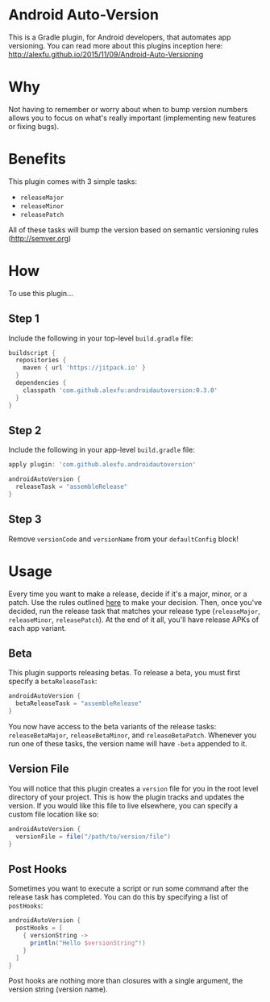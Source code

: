 # Android Auto-Version
This is a Gradle plugin, for Android developers, that automates app versioning. You can read more
about this plugins inception here: http://alexfu.github.io/2015/11/09/Android-Auto-Versioning

# Why
Not having to remember or worry about when to bump version numbers allows you to focus on what's
really important (implementing new features or fixing bugs).

# Benefits
This plugin comes with 3 simple tasks:

- `releaseMajor`
- `releaseMinor`
- `releasePatch`

All of these tasks will bump the version based on semantic versioning rules (http://semver.org)

# How
To use this plugin...

## Step 1
Include the following in your top-level `build.gradle` file:

```groovy
buildscript {
  repositories {
    maven { url 'https://jitpack.io' }
  }
  dependencies {
    classpath 'com.github.alexfu:androidautoversion:0.3.0'
  }
}
```

## Step 2
Include the following in your app-level `build.gradle` file:

```groovy
apply plugin: 'com.github.alexfu.androidautoversion'

androidAutoVersion {
  releaseTask = "assembleRelease"
}
```

## Step 3
Remove `versionCode` and `versionName` from your `defaultConfig` block!

# Usage
Every time you want to make a release, decide if it's a major, minor, or a patch. Use the rules
outlined [here](http://semver.org/) to make your decision. Then, once you've decided, run the
release task that matches your release type (`releaseMajor`, `releaseMinor`, `releasePatch`).
At the end of it all, you'll have release APKs of each app variant.

## Beta
This plugin supports releasing betas. To release a beta, you must first specify a `betaReleaseTask`:

```groovy
androidAutoVersion {
  betaReleaseTask = "assembleRelease"
}
```

You now have access to the beta variants of the release tasks: `releaseBetaMajor`, `releaseBetaMinor`, and `releaseBetaPatch`. Whenever you run one of these tasks, the version name will have `-beta` appended to it.

## Version File
You will notice that this plugin creates a `version` file for you in the root level directory of your project. This is how the plugin tracks and updates the version. If you would like this file to live elsewhere, you can specify a custom file location like so:

```groovy
androidAutoVersion {
  versionFile = file("/path/to/version/file")
}
```

## Post Hooks
Sometimes you want to execute a script or run some command after the release task has completed. You can do this by specifying a list of `postHooks`:

```groovy
androidAutoVersion {
  postHooks = [ 
    { versionString -> 
      println("Hello $versionString"!) 
    } 
  ]
}
```

Post hooks are nothing more than closures with a single argument, the version string (version name). 

